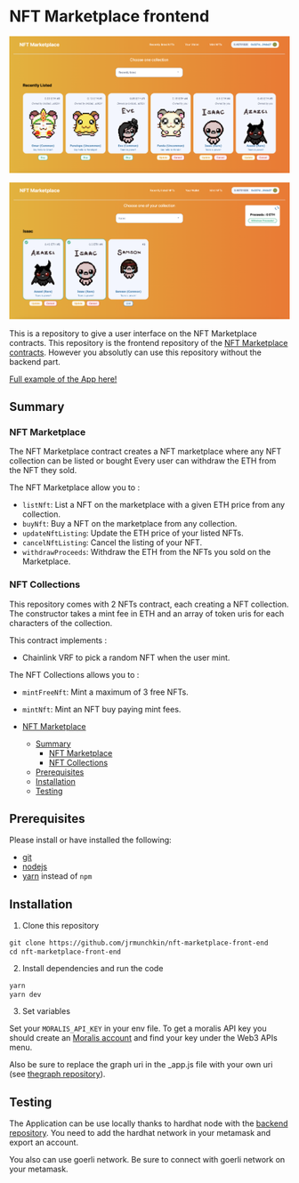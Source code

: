 # NFT Marketplace frontend

![App](public/images/readme-app.png)

![App](public/images/readme-app-2.png)

This is a repository to give a user interface on the NFT Marketplace contracts.
This repository is the frontend repository of the [NFT Marketplace contracts](https://github.com/jrmunchkin/nft-marketplace). However you absolutly can use this repository without the backend part.

[Full example of the App here!](https://square-pond-9222.on.fleek.co/)

## Summary

### NFT Marketplace

The NFT Marketplace contract creates a NFT marketplace where any NFT collection can be listed or bought
Every user can withdraw the ETH from the NFT they sold.

The NFT Marketplace allow you to :

- `listNft`: List a NFT on the marketplace with a given ETH price from any collection.
- `buyNft`: Buy a NFT on the marketplace from any collection.
- `updateNftListing`: Update the ETH price of your listed NFTs.
- `cancelNftListing`: Cancel the listing of your NFT.
- `withdrawProceeds`: Withdraw the ETH from the NFTs you sold on the Marketplace.

### NFT Collections

This repository comes with 2 NFTs contract, each creating a NFT collection.
The constructor takes a mint fee in ETH and an array of token uris for each characters of the collection.

This contract implements :

- Chainlink VRF to pick a random NFT when the user mint.

The NFT Collections allows you to :

- `mintFreeNft`: Mint a maximum of 3 free NFTs.
- `mintNft`: Mint an NFT buy paying mint fees.

- [NFT Marketplace](#nft-marketplace-frontend)
  - [Summary](#summary)
    - [NFT Marketplace](#nft-marketplace)
    - [NFT Collections](#nft-collections)
  - [Prerequisites](#prerequisites)
  - [Installation](#installation)
  - [Testing](#testing)

## Prerequisites

Please install or have installed the following:

- [git](https://git-scm.com/book/en/v2/Getting-Started-Installing-Git)
- [nodejs](https://nodejs.org/en/download/)
- [yarn](https://yarnpkg.com/getting-started/install) instead of `npm`

## Installation

1. Clone this repository

```
git clone https://github.com/jrmunchkin/nft-marketplace-front-end
cd nft-marketplace-front-end
```

2. Install dependencies and run the code

```
yarn
yarn dev
```

3. Set variables

Set your `MORALIS_API_KEY` in your env file. To get a moralis API key you should create an [Moralis account](https://admin.moralis.io/) and find your key under the Web3 APIs menu.

Also be sure to replace the graph uri in the \_app.js file with your own uri (see [thegraph repository](https://github.com/jrmunchkin/nft-marketplace-graph)).

## Testing

The Application can be use locally thanks to hardhat node with the [backend repository](https://github.com/jrmunchkin/nft-marketplace). You need to add the hardhat network in your metamask and export an account.

You also can use goerli network. Be sure to connect with goerli network on your metamask.
